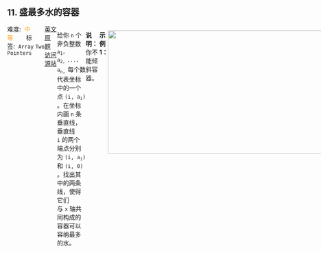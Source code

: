 <div style="font-size: 20px; margin-bottom: 15px; font-weight: bold;">11. 盛最多水的容器</div>
<div style="display: flex; font-size: 14px; justify-content: space-between;"><div><span style="margin-right: 30px;">难度:&nbsp;&nbsp;<label style="color: rgb(255, 161, 25);">中等</label></span><span style="margin-right: 30px;">标签:&nbsp;&nbsp;<code>Array</code>&nbsp;<code>Two Pointers</code></span></div><div><span style="margin-right: 15px;"><a href="https://leetcode.com/problems/container-with-most-water/">英文原题</a></span><span><a href="https://leetcode-cn.com/problems/container-with-most-water/">访问源站</a></span></div>
<hr style="height: 1px; margin: 1em 0px;" />
<p>给你 <code>n</code> 个非负整数 <code>a<sub>1</sub>，a<sub>2，</sub>...，a</code><sub><code>n</code>，</sub>每个数代表坐标中的一个点 <code>(i, a<sub>i</sub>)</code> 。在坐标内画 <code>n</code> 条垂直线，垂直线 <code>i</code> 的两个端点分别为 <code>(i, a<sub>i</sub>)</code> 和 <code>(i, 0)</code> 。找出其中的两条线，使得它们与 <code>x</code> 轴共同构成的容器可以容纳最多的水。</p>

<p><strong>说明：</strong>你不能倾斜容器。</p>

<p> </p>

<p><strong>示例 1：</strong></p>

<p><img alt="" src="https://s3-lc-upload.s3.amazonaws.com/uploads/2018/07/17/question_11.jpg" style="width: 600px; height: 287px;" /></p>

<pre>
<strong>输入：</strong>[1,8,6,2,5,4,8,3,7]
<strong>输出：</strong>49 
<strong>解释：</strong>图中垂直线代表输入数组 [1,8,6,2,5,4,8,3,7]。在此情况下，容器能够容纳水（表示为蓝色部分）的最大值为 49。</pre>

<p><strong>示例 2：</strong></p>

<pre>
<strong>输入：</strong>height = [1,1]
<strong>输出：</strong>1
</pre>

<p><strong>示例 3：</strong></p>

<pre>
<strong>输入：</strong>height = [4,3,2,1,4]
<strong>输出：</strong>16
</pre>

<p><strong>示例 4：</strong></p>

<pre>
<strong>输入：</strong>height = [1,2,1]
<strong>输出：</strong>2
</pre>

<p> </p>

<p><strong>提示：</strong></p>

<ul>
	<li><code>n = height.length</code></li>
	<li><code>2 &lt;= n &lt;= 3 * 10<sup>4</sup></code></li>
	<li><code>0 &lt;= height[i] &lt;= 3 * 10<sup>4</sup></code></li>
</ul>

<hr style="height: 1px; margin: 1em 0px;" />
<strong>第1次解答</strong>
```javascript
/**
 * @param {number[]} height
 * @return {number}
 */
var maxArea = function (height) {
  /*
        定义双指针 i, j ，分别表示容器的 左边界 和 右边界，则长度为 (j - i)，宽度为 Math.min(i的宽度, j的宽度)
        计算容积方式： Math.min(height[i], height[j]) * (j - i)，即 长 * 宽，短板 * 长度
        因为容器的体积受限于最小的那个宽度，因此当 i <= j 时，i 往前走， j < i 时， j 往回走
    */
  // 容器左边界
  let i = 0,
    // 容器右边界
    j = height.length - 1,
    // 容器当前能盛的最大值
    currentMax = 0;

  // 当左边界没有超过右边界时候，就一直找最大值
  while (i <= j) {
    // 比较当前最大值，用现有的最大值和当前边界计算出来的最大值比较
    currentMax = Math.max(currentMax, (j - i) * Math.min(height[i], height[j]));
    // 如果左边界 <= 右边界，则 左边界 往前找，反之 右边界 往回找
    if (height[i] <= height[j]) i++;
    else j--;
  }

  // 返回最大的容器体积
  return currentMax;
};
```